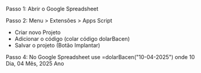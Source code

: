 Passo 1: Abrir o Google Spreadsheet

Passo 2: Menu > Extensões > Apps Script
- Criar novo Projeto
- Adicionar o código (colar código dolarBacen)
- Salvar o projeto (Botão Implantar)

Passo 4: No Google Spreadsheet use =dolarBacen("10-04-2025") onde 10 Dia, 04 Mês, 2025 Ano
